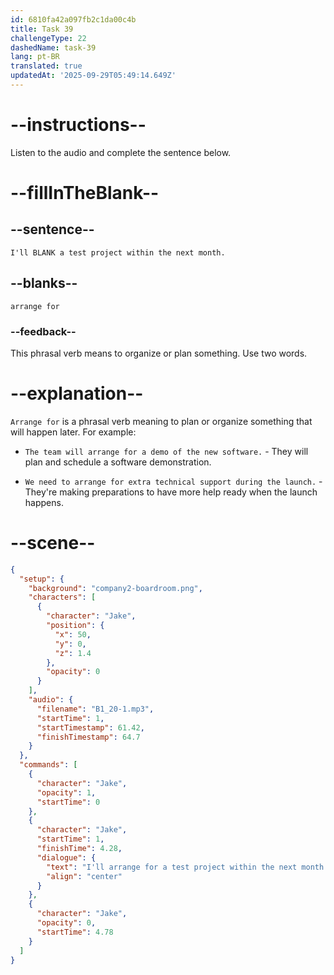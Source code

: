 ```yaml
---
id: 6810fa42a097fb2c1da00c4b
title: Task 39
challengeType: 22
dashedName: task-39
lang: pt-BR
translated: true
updatedAt: '2025-09-29T05:49:14.649Z'
---
```


<!-- (Audio) Jake: I'll arrange for a test project within the next month. -->

# --instructions--

Listen to the audio and complete the sentence below.

# --fillInTheBlank--

## --sentence--

`I'll BLANK a test project within the next month.`

## --blanks--

`arrange for`

### --feedback--

This phrasal verb means to organize or plan something. Use two words.

# --explanation--

`Arrange for` is a phrasal verb meaning to plan or organize something that will happen later. For example:

- `The team will arrange for a demo of the new software.` - They will plan and schedule a software demonstration.

- `We need to arrange for extra technical support during the launch.` - They're making preparations to have more help ready when the launch happens.

# --scene--

```json
{
  "setup": {
    "background": "company2-boardroom.png",
    "characters": [
      {
        "character": "Jake",
        "position": {
          "x": 50,
          "y": 0,
          "z": 1.4
        },
        "opacity": 0
      }
    ],
    "audio": {
      "filename": "B1_20-1.mp3",
      "startTime": 1,
      "startTimestamp": 61.42,
      "finishTimestamp": 64.7
    }
  },
  "commands": [
    {
      "character": "Jake",
      "opacity": 1,
      "startTime": 0
    },
    {
      "character": "Jake",
      "startTime": 1,
      "finishTime": 4.28,
      "dialogue": {
        "text": "I'll arrange for a test project within the next month.",
        "align": "center"
      }
    },
    {
      "character": "Jake",
      "opacity": 0,
      "startTime": 4.78
    }
  ]
}
```

